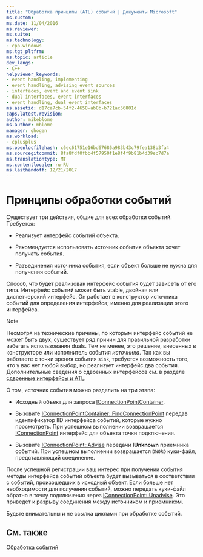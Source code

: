 ```yaml
---
title: "Обработка принципы (ATL) событий | Документы Microsoft"
ms.custom: 
ms.date: 11/04/2016
ms.reviewer: 
ms.suite: 
ms.technology:
- cpp-windows
ms.tgt_pltfrm: 
ms.topic: article
dev_langs:
- C++
helpviewer_keywords:
- event handling, implementing
- event handling, advising event sources
- interfaces, event and event sink
- dual interfaces, event interfaces
- event handling, dual event interfaces
ms.assetid: d17ca7cb-54f2-4658-ab8b-b721ac56801d
caps.latest.revision: 
author: mikeblome
ms.author: mblome
manager: ghogen
ms.workload:
- cplusplus
ms.openlocfilehash: c6ec61751e16bd67686a983b43c79fea138b3fa4
ms.sourcegitcommit: 8fa8fdf0fbb4f57950f1e8f4f9b81b4d39ec7d7a
ms.translationtype: MT
ms.contentlocale: ru-RU
ms.lasthandoff: 12/21/2017
---
```

# <a name="event-handling-principles"></a>Принципы обработки событий
Существует три действия, общие для всех обработки событий. Требуется:  
  
-   Реализует интерфейс событий объекта.  
  
-   Рекомендуется использовать источник события объекта хочет получать события.  
  
-   Разъединения источника события, если объект больше не нужна для получения событий.  
  
 Способ, что будет реализован интерфейс события будет зависеть от его типа. Интерфейс событий может быть vtable, двойная или диспетчерский интерфейс. Он работает в конструктор источника событий для определения интерфейса; именно для реализации этого интерфейса.  
  
> [!NOTE]
>  Несмотря на технические причины, по которым интерфейс событий не может быть двух, существует ряд причин для правильной разработки избегать использования duals. Тем не менее, это решение, внесенных в конструкторе или исполнитель события *источника*. Так как вы работаете с точки зрения события `sink`, требуется возможность того, что у вас нет любой выбор, но реализует интерфейс два события. Дополнительные сведения о сдвоенных интерфейсов см. в разделе [сдвоенные интерфейсы и ATL](../atl/dual-interfaces-and-atl.md).  
  
 О том, источник события можно разделить на три этапа:  
  
-   Исходный объект для запроса [IConnectionPointContainer](http://msdn.microsoft.com/library/windows/desktop/ms683857).  
  
-   Вызовите [IConnectionPointContainer::FindConnectionPoint](http://msdn.microsoft.com/library/windows/desktop/ms692476) передав идентификатор IID интерфейса событий, которые нужно просмотреть. При успешном выполнении возвращается [IConnectionPoint](http://msdn.microsoft.com/library/windows/desktop/ms694318) интерфейс для объекта точки подключения.  
  
-   Вызовите [IConnectionPoint::Advise](http://msdn.microsoft.com/library/windows/desktop/ms678815) передачи **IUnknown** приемника событий. При успешном выполнении возвращается `DWORD` куки-файл, представляющий соединение.  
  
 После успешной регистрации ваш интерес при получении события методы интерфейса событий объекта будет вызываться в соответствии с событий, произошедших в исходный объект. Если больше нет необходимости для получения событий, можно передать куки-файл обратно в точку подключения через [IConnectionPoint::Unadvise](http://msdn.microsoft.com/library/windows/desktop/ms686608). Это приведет к разрыву соединения между источником и приемником.  
  
 Будьте внимательны и не ссылка циклами при обработке событий.  
  
## <a name="see-also"></a>См. также  
 [Обработка событий](../atl/event-handling-and-atl.md)

